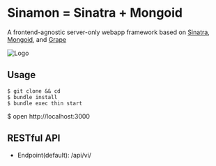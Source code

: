 Sinamon = Sinatra + Mongoid
=====
A frontend-agnostic server-only webapp framework based on
[Sinatra](http://www.sinatrarb.com/),
[Mongoid](http://mongoid.org/en/mongoid/index.html), and 
[Grape](http://www.ruby-grape.org/)


![Logo](http://usefulpa.s3.amazonaws.com/images/2014/cinnamon_roll.png)

Usage
-----

	$ git clone && cd
	$ bundle install
	$ bundle exec thin start
  $ open http://localhost:3000


RESTful API
-----

* Endpoint(default): /api/vi/
